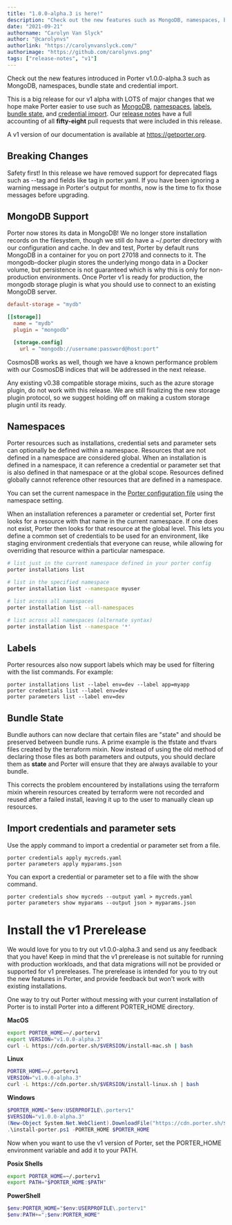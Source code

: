 ```yaml
---
title: "1.0.0-alpha.3 is here!"
description: "Check out the new features such as MongoDB, namespaces, bundle state and credential import."
date: "2021-09-21"
authorname: "Carolyn Van Slyck"
author: "@carolynvs"
authorlink: "https://carolynvanslyck.com/"
authorimage: "https://github.com/carolynvs.png"
tags: ["release-notes", "v1"]
---
```


Check out the new features introduced in Porter v1.0.0-alpha.3 such as MongoDB, namespaces, bundle state and credential import.
<!--more-->

This is a big release for our v1 alpha with LOTS of major changes that we hope make Porter easier to use such as [MongoDB](#mongodb-support), [namespaces](#namespaces), [labels](#labels), [bundle state](#bundle-state), and [credential import](#import-credentials-and-parameter-sets). Our [release notes] have a full accounting of all **fifty-eight** pull requests that were included in this release.

A v1 version of our documentation is available at https://getporter.org.

[release notes]: https://github.com/getporter/porter/releases/tag/v1.0.0-alpha.3

## Breaking Changes
Safety first! In this release we have removed support for deprecated flags such as --tag and fields like tag in porter.yaml.
If you have been ignoring a warning message in Porter's output for months, now is the time to fix those messages before upgrading.

## MongoDB Support
Porter now stores its data in MongoDB! We no longer store installation records on the filesystem, though we still do have a ~/.porter directory with our configuration and cache.
In dev and test, Porter by default runs MongoDB in a container for you on port 27018 and connects to it.
The mongodb-docker plugin stores the underlying mongo data in a Docker volume, but persistence is not guaranteed which
is why this is only for non-production environments.
Once Porter v1 is ready for production, the mongodb storage plugin is what you should use to connect to an existing MongoDB server.

```toml
default-storage = "mydb"

[[storage]]
  name = "mydb"
  plugin = "mongodb"

  [storage.config]
    url = "mongodb://username:password@host:port"
```

CosmosDB works as well, though we have a known performance problem with our CosmosDB indices that will be addressed in the next release.

Any existing v0.38 compatible storage mixins, such as the azure storage plugin, do not work with this release.
We are still finalizing the new storage plugin protocol, so we suggest holding off on making a custom storage plugin until its ready.

## Namespaces
Porter resources such as installations, credential sets and parameter sets can optionally be defined within a namespace. 
Resources that are not defined in a namespace are considered global.
When an installation is defined in a namespace, it can reference a credential or parameter set that is also defined in that namespace or at the global scope.
Resources defined globally cannot reference other resources that are defined in a namespace.

You can set the current namespace in the [Porter configuration file](https://getporter.org/configuration/#config-file) using the namespace setting.

When an installation references a parameter or credential set, Porter first looks for a resource with that name in the current namespace.
If one does not exist, Porter then looks for that resource at the global level.
This lets you define a common set of credentials to be used for an environment, like staging environment credentials that everyone can reuse, while allowing for overriding that resource within a particular namespace.

```bash
# list just in the current namespace defined in your porter config
porter installations list

# list in the specified namespace
porter installation list --namespace myuser

# list across all namespaces
porter installation list --all-namespaces

# list across all namespaces (alternate syntax)
porter installation list --namespace '*'
```

## Labels
Porter resources also now support labels which may be used for filtering with the list commands.
For example:

```
porter installations list --label env=dev --label app=myapp
porter credentials list --label env=dev
porter parameters list --label env=dev
```

## Bundle State
Bundle authors can now declare that certain files are "state" and should be preserved between bundle runs.
A prime example is the tfstate and tfvars files created by the terraform mixin.
Now instead of using the old method of declaring those files as both parameters and outputs, you should declare them as **state** and Porter will ensure that they are always available to your bundle.

This corrects the problem encountered by installations using the terraform mixin wherein resources created by terraform were not recorded and reused after a failed install, leaving it up to the user to manually clean up resources.

## Import credentials and parameter sets
Use the apply command to import a credential or parameter set from a file.

```
porter credentials apply mycreds.yaml
porter parameters apply myparams.json
```

You can export a credential or parameter set to a file with the show command.

```
porter credentials show mycreds --output yaml > mycreds.yaml
porter parameters show myparams --output json > myparams.json
```

# Install the v1 Prerelease

We would love for you to try out v1.0.0-alpha.3 and send us any feedback that you have! Keep in mind that the v1 prerelease is not suitable for running with production workloads, and that data migrations will not be provided or supported for v1 prereleases.
The prerelease is intended for you to try out the new features in Porter, and provide feedback but won't work with existing installations.

One way to try out Porter without messing with your current installation of Porter is to install Porter into a different 
PORTER_HOME directory.

**MacOS**

```bash
export PORTER_HOME=~/.porterv1
export VERSION="v1.0.0-alpha.3"
curl -L https://cdn.porter.sh/$VERSION/install-mac.sh | bash
```

**Linux**

```bash
PORTER_HOME=~/.porterv1
VERSION="v1.0.0-alpha.3"
curl -L https://cdn.porter.sh/$VERSION/install-linux.sh | bash
```

**Windows**

```powershell
$PORTER_HOME="$env:USERPROFILE\.porterv1"
$VERSION="v1.0.0-alpha.3"
(New-Object System.Net.WebClient).DownloadFile("https://cdn.porter.sh/$VERSION/install-windows.ps1", "install-porter.ps1")
.\install-porter.ps1 -PORTER_HOME $PORTER_HOME
```

Now when you want to use the v1 version of Porter, set the PORTER_HOME environment variable and add it to your PATH.

**Posix Shells**
```bash
export PORTER_HOME=~/.porterv1
export PATH="$PORTER_HOME:$PATH"
```

**PowerShell**
```powershell
$env:PORTER_HOME="$env:USERPROFILE\.porterv1"
$env:PATH+=";$env:PORTER_HOME"
```

